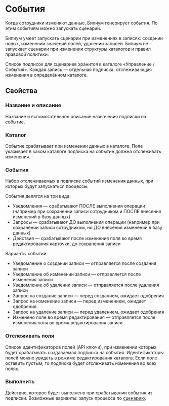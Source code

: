 # События

Когда сотрудники изменяют данные, Бипиум генерирует события. По этим событиям можно запускать сценарии.

Бипиум умеет запускать сценарии при изменениях в записях: создании новых, изменении значений полей, удалении записей. Бипиум не запускает сценарии при изменении структуры каталогов и правил правовой политики.

Список подписок для сценариев хранится в каталоге «Управление / События». Каждая запись — отдельная подписка, отслеживающая изменения в определённом каталоге.

## Свойства

### Название и описание

Название и вспомогательное описание назначения подписки на событие.

### Каталог

Событие срабатывает при изменении данных в каталоге. Поле указывает в каком каталоге подписка на событие должна отслеживать изменения.

### События

Набор отслеживаемых  в подписке событий изменения данных, при которых будут запускаться процессы.

События делятся на три вида:

* Уведомления — срабатывают ПОСЛЕ выполнения операции (например при сохранении записи сотрудником и ПОСЛЕ внесения изменений в базу данных)
* Запросы — срабатывают ДО выполнения операции (например при сохранении записи сотрудником, но ДО внесения изменений в базу данных)
* Действия — срабатывают после изменения поля во время редактирования карточки, до сохранения записи

Варианты событий:

* Уведомление о создании записи — отправляется после создания записи
* Уведомление об изменении записи — отправляется после изменения записи
* Уведомление об удалении записи — отправляется после удаления записи
* Запрос на создание записи — перед созданием, ожидает одобрения
* Запрос на изменение записи — перед изменением, ожидает одобрения
* Запрос на удаление записи — перед удалением, ожидает одобрения
* Изменено поле во время редактирования — отправляется после изменения поля во время редактирования записи

### Отслеживать поля

Список идентификаторов полей (API ключи), при изменении которых будет срабатывать создаваемая подписка на события. Идентификаторы полей можно увидеть в режиме редактирования каталога. Если поле оставить пустым, то подписка будет отслеживать изменения во всех полях.

### Выполнить

Действие, которое будет выполнено при срабатывании события из подписки. Возможные варианты: запуск процесса по [сценарию](scripts.md).
